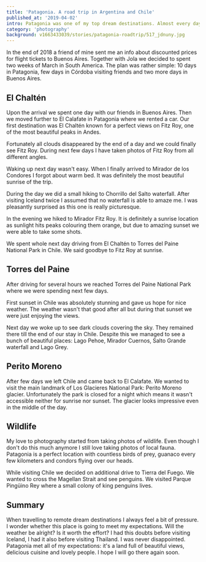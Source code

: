```yaml
---
title: 'Patagonia. A road trip in Argentina and Chile'
published_at: '2019-04-02'
intro: Patagonia was one of my top dream destinations. Almost every day I was exposed to photos of amazing and unique landscapes, very different from anything I know. This year I finally travelled to Argentina and Chile to see these views myself.
category: 'photography'
background: v1663433039/stories/patagonia-roadtrip/517_jdnuny.jpg
---
```


In the end of 2018 a friend of mine sent me an info about discounted prices for flight tickets to Buenos Aires. Together with Jola we decided to spent two weeks of March in South America. The plan was rather simple: 10 days in Patagonia, few days in Córdoba visiting friends and two more days in Buenos Aires.

## El Chaltén

Upon the arrival we spent one day with our friends in Buenos Aires. Then we moved further to El Calafate in Patagonia where we rented a car. Our first destination was El Chaltén known for a perfect views on Fitz Roy, one of the most beautiful peaks in Andes.

<photo-lazy src="https://res.cloudinary.com/lukaszrados/image/upload/v1663433038/stories/patagonia-roadtrip/499_yeff7y.jpg" padding-bottom="66.666"></photo-lazy>

<photo-lazy src="https://res.cloudinary.com/lukaszrados/image/upload/v1663433038/stories/patagonia-roadtrip/500_rxdwmw.jpg" padding-bottom="66.666"></photo-lazy>

<photo-lazy src="https://res.cloudinary.com/lukaszrados/image/upload/v1663433038/stories/patagonia-roadtrip/501_n7ysus.jpg" padding-bottom="66.666"></photo-lazy>

<photo-lazy src="https://res.cloudinary.com/lukaszrados/image/upload/v1663433038/stories/patagonia-roadtrip/502_ywlfhj.jpg" padding-bottom="66.666"></photo-lazy>

Fortunately all clouds disappeared by the end of a day and we could finally see Fitz Roy. During next few days I have taken photos of Fitz Roy from all different angles.

<photo-lazy src="https://res.cloudinary.com/lukaszrados/image/upload/v1663433038/stories/patagonia-roadtrip/504_qgtkxe.jpg" padding-bottom="66.666"></photo-lazy>

Waking up next day wasn't easy. When I finally arrived to Mirador de los Condores I forgot about warm bed. It was definitely the most beautiful sunrise of the trip.

<photo-lazy src="https://res.cloudinary.com/lukaszrados/image/upload/v1663433042/stories/patagonia-roadtrip/555_vrmefv.jpg" padding-bottom="66.666"></photo-lazy>

<photo-lazy src="https://res.cloudinary.com/lukaszrados/image/upload/v1663433038/stories/patagonia-roadtrip/506_him9ok.jpg" padding-bottom="66.666"></photo-lazy>

<photo-lazy src="https://res.cloudinary.com/lukaszrados/image/upload/v1663433039/stories/patagonia-roadtrip/507_k3jh7j.jpg" padding-bottom="66.666"></photo-lazy>

<photo-lazy src="https://res.cloudinary.com/lukaszrados/image/upload/v1663433039/stories/patagonia-roadtrip/508_wtu5xa.jpg" padding-bottom="66.666"></photo-lazy>

<photo-lazy src="https://res.cloudinary.com/lukaszrados/image/upload/v1663433039/stories/patagonia-roadtrip/509_vjm2un.jpg" padding-bottom="150"></photo-lazy>

During the day we did a small hiking to Chorrillo del Salto waterfall. After visiting Iceland twice I assumed that no waterfall is able to amaze me. I was pleasantly surprised as this one is really picturesque.

<photo-lazy src="https://res.cloudinary.com/lukaszrados/image/upload/v1663433039/stories/patagonia-roadtrip/511_kkqcx1.jpg" padding-bottom="66.666"></photo-lazy>

In the evening we hiked to Mirador Fitz Roy. It is definitely a sunrise location as sunlight hits peaks colouring them orange, but due to amazing sunset we were able to take some shots.

<photo-lazy src="https://res.cloudinary.com/lukaszrados/image/upload/v1663433039/stories/patagonia-roadtrip/514_dbgkoo.jpg" padding-bottom="66.666"></photo-lazy>

<two-columns>
  <photo-lazy src="https://res.cloudinary.com/lukaszrados/image/upload/v1663433039/stories/patagonia-roadtrip/513_aelsmf.jpg" padding-bottom="150"></photo-lazy>

  <photo-lazy src="https://res.cloudinary.com/lukaszrados/image/upload/v1663433040/stories/patagonia-roadtrip/515_grt8p5.jpg" padding-bottom="150"></photo-lazy>
</two-columns>

We spent whole next day driving from El Chaltén to Torres del Paine National Park in Chile. We said goodbye to Fitz Roy at sunrise.

<photo-lazy src="https://res.cloudinary.com/lukaszrados/image/upload/v1663433039/stories/patagonia-roadtrip/517_jdnuny.jpg" padding-bottom="66.666"></photo-lazy>

<photo-lazy src="https://res.cloudinary.com/lukaszrados/image/upload/v1663433040/stories/patagonia-roadtrip/518_w5zoiv.jpg" padding-bottom="66.666"></photo-lazy>

<photo-lazy src="https://res.cloudinary.com/lukaszrados/image/upload/v1663433040/stories/patagonia-roadtrip/519_bpqbcy.jpg" padding-bottom="150"></photo-lazy>

## Torres del Paine

After driving for several hours we reached Torres del Paine National Park where we were spending next few days.

<photo-lazy src="https://res.cloudinary.com/lukaszrados/image/upload/v1663433040/stories/patagonia-roadtrip/524_jsrmtf.jpg" padding-bottom="66.666"></photo-lazy>

First sunset in Chile was absolutely stunning and gave us hope for nice weather. The weather wasn't that good after all but during that sunset we were just enjoying the views.

<photo-lazy src="https://res.cloudinary.com/lukaszrados/image/upload/v1663433040/stories/patagonia-roadtrip/526_svmqyy.jpg" padding-bottom="66.666"></photo-lazy>

<photo-lazy src="https://res.cloudinary.com/lukaszrados/image/upload/v1663433040/stories/patagonia-roadtrip/527_y7gkli.jpg" padding-bottom="66.666"></photo-lazy>

Next day we woke up to see dark clouds covering the sky. They remained there till the end of our stay in Chile. Despite this we managed to see a bunch of beautiful places: Lago Pehoe, Mirador Cuernos, Salto Grande waterfall and Lago Grey.

<photo-lazy src="https://res.cloudinary.com/lukaszrados/image/upload/v1663433040/stories/patagonia-roadtrip/529_cfrlxm.jpg" padding-bottom="66.666"></photo-lazy>

<photo-lazy src="https://res.cloudinary.com/lukaszrados/image/upload/v1663433040/stories/patagonia-roadtrip/530_y6sryv.jpg" padding-bottom="61"></photo-lazy>

<photo-lazy src="https://res.cloudinary.com/lukaszrados/image/upload/v1663433040/stories/patagonia-roadtrip/531_bqjsib.jpg" padding-bottom="66.666"></photo-lazy>

<photo-lazy src="https://res.cloudinary.com/lukaszrados/image/upload/v1663433040/stories/patagonia-roadtrip/532_t6uzbt.jpg" padding-bottom="150"></photo-lazy>

<photo-lazy src="https://res.cloudinary.com/lukaszrados/image/upload/v1663433040/stories/patagonia-roadtrip/533_fpitqw.jpg" padding-bottom="66.666"></photo-lazy>

## Perito Moreno

After few days we left Chile and came back to El Calafate. We wanted to visit the main landmark of Los Glacieres National Park: Perito Moreno glacier. Unfortunately the park is closed for a night which means it wasn't accessible neither for sunrise nor sunset. The glacier looks impressive even in the middle of the day.

<photo-lazy src="https://res.cloudinary.com/lukaszrados/image/upload/v1663433040/stories/patagonia-roadtrip/536_qpfvf1.jpg" padding-bottom="49.25"></photo-lazy>

<photo-lazy src="https://res.cloudinary.com/lukaszrados/image/upload/v1663433041/stories/patagonia-roadtrip/537_rbaisf.jpg" padding-bottom="66.666"></photo-lazy>

## Wildlife

My love to photography started from taking photos of wildlife. Even though I don't do this much anymore I still love taking photos of local fauna. Patagonia is a perfect location with countless birds of prey, guanaco every few kilometers and condors flying over our heads.

<photo-lazy src="https://res.cloudinary.com/lukaszrados/image/upload/v1663433041/stories/patagonia-roadtrip/540_jqeudi.jpg" padding-bottom="66.666"></photo-lazy>

<photo-lazy src="https://res.cloudinary.com/lukaszrados/image/upload/v1663433041/stories/patagonia-roadtrip/541_htvf8j.jpg" padding-bottom="66.666"></photo-lazy>

<photo-lazy src="https://res.cloudinary.com/lukaszrados/image/upload/v1663433041/stories/patagonia-roadtrip/542_thic9x.jpg" padding-bottom="66.666"></photo-lazy>

<photo-lazy src="https://res.cloudinary.com/lukaszrados/image/upload/v1663433041/stories/patagonia-roadtrip/543_hubnye.jpg" padding-bottom="66.666"></photo-lazy>

<two-columns>
  <photo-lazy src="https://res.cloudinary.com/lukaszrados/image/upload/v1663433041/stories/patagonia-roadtrip/544_jyefhq.jpg" padding-bottom="66.666"></photo-lazy>

  <photo-lazy src="https://res.cloudinary.com/lukaszrados/image/upload/v1663433041/stories/patagonia-roadtrip/545_mczqmn.jpg" padding-bottom="66.666"></photo-lazy>
</two-columns>

<photo-lazy src="https://res.cloudinary.com/lukaszrados/image/upload/v1663433041/stories/patagonia-roadtrip/546_fdijgt.jpg" padding-bottom="66.666"></photo-lazy>

<photo-lazy src="https://res.cloudinary.com/lukaszrados/image/upload/v1663433041/stories/patagonia-roadtrip/547_c82nyo.jpg" padding-bottom="66.666"></photo-lazy>

<photo-lazy src="https://res.cloudinary.com/lukaszrados/image/upload/v1663433041/stories/patagonia-roadtrip/548_urj6jk.jpg" padding-bottom="66.666"></photo-lazy>

<photo-lazy src="https://res.cloudinary.com/lukaszrados/image/upload/v1663433042/stories/patagonia-roadtrip/549_nozlax.jpg" padding-bottom="150"></photo-lazy>

<photo-lazy src="https://res.cloudinary.com/lukaszrados/image/upload/v1663433042/stories/patagonia-roadtrip/550_pk2lww.jpg" padding-bottom="58.83"></photo-lazy>

While visiting Chile we decided on additional drive to Tierra del Fuego. We wanted to cross the Magellan Strait and see penguins. We visited Parque Pingüino Rey where a small colony of king penguins lives.

<photo-lazy src="https://res.cloudinary.com/lukaszrados/image/upload/v1663433042/stories/patagonia-roadtrip/552_ss3mzs.jpg" padding-bottom="66.666"></photo-lazy>

## Summary

When travelling to remote dream destinations I always feel a bit of pressure. I wonder whether this place is going to meet my expectations. Will the weather be alright? Is it worth the effort? I had this doubts before visiting Iceland, I had it also before visiting Thailand. I was never disappointed. Patagonia met all of my expectations: it's a land full of beautiful views, delicious cuisine and lovely people. I hope I will go there again soon.

